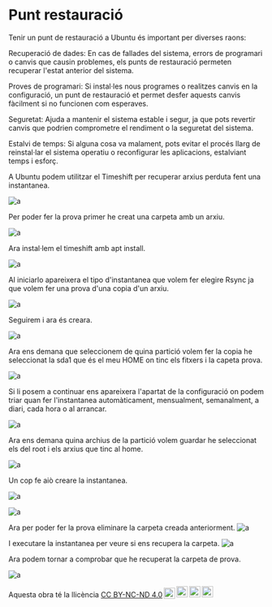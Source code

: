 # Punt restauració 


Tenir un punt de restauració a Ubuntu és important per diverses raons:

Recuperació de dades: En cas de fallades del sistema, errors de programari o canvis que causin problemes, els punts de restauració permeten recuperar l'estat anterior del sistema.

Proves de programari: Si instal·les nous programes o realitzes canvis en la configuració, un punt de restauració et permet desfer aquests canvis fàcilment si no funcionen com esperaves.

Seguretat: Ajuda a mantenir el sistema estable i segur, ja que pots revertir canvis que podrien comprometre el rendiment o la seguretat del sistema.

Estalvi de temps: Si alguna cosa va malament, pots evitar el procés llarg de reinstal·lar el sistema operatiu o reconfigurar les aplicacions, estalviant temps i esforç.

A Ubuntu podem utilitzar el Timeshift per recuperar arxius perduta fent una instantanea.

 ![a](/img/time.avif)

 
 
 
 Per poder fer la prova primer he creat una carpeta amb un arxiu.

 ![a](/img/PROVE.png)


 Ara instal·lem  el timeshift amb apt install.

 ![a](/img/timeshift.png)

Al iniciarlo apareixera el tipo d'instantanea que volem fer elegire Rsync ja que volem fer una prova d'una copia d'un arxiu.

![a](/img/instantanea.png)

Seguirem i ara és creara.
  
  ![a](/img/proces.png)

Ara ens demana que seleccionem de quina partició volem fer la copia he seleccionat la sda1 que és el meu HOME on tinc els fitxers i la capeta prova.

  ![a](/img/part.png)


 Si li posem a continuar ens apareixera l'apartat de la configuració on podem triar quan fer l'instantanea automàticament, mensualment, semanalment, a diari, cada hora o al arrancar.
 
  ![a](/img/config.png)

Ara ens demana quina archius de la partició volem guardar he seleccionat els del root i els arxius que tinc al home.
 
 ![a](/img/zeb.png)

Un cop fe aiò creare la instantanea.

 ![a](/img/crear.png)
 
 ![a](/img/dos.png)

Ara per poder fer la prova eliminare la carpeta creada anteriorment.
 ![a](/img/prova.png)
 
I executare la instantanea per veure si ens recupera la carpeta.
 ![a](/img/instantaneafeta.png)

Ara podem tornar a comprobar que he recuperat la carpeta de prova.

![a](/img/funcio.png)
<p xmlns:cc="http://creativecommons.org/ns#" >Aquesta obra té la llicència <a href="https://creativecommons.org/licenses/by-nc-nd/4.0/?ref= chooser-v1" target="_blank" rel="license noopener noreferrer" style="display:inline-block;">CC BY-NC-ND 4.0<img style="height:22px!important;margin-left:3px ;vertical-align:text-bottom;" src="https://mirrors.creativecommons.org/presskit/icons/cc.svg?ref=chooser-v1" alt=""><img style="height:22px!important;margin-left:3px;vertical -align:text-bottom;" src="https://mirrors.creativecommons.org/presskit/icons/by.svg?ref=chooser-v1" alt=""><img style="height:22px!important;margin-left:3px;vertical -align:text-bottom;" src="https://mirrors.creativecommons.org/presskit/icons/nc.svg?ref=chooser-v1" alt=""><img style="height:22px!important;margin-left:3px;vertical -align:text-bottom;" src="https://mirrors.creativecommons.org/presskit/icons/nd.svg?ref=chooser-v1" alt=""></a></p>




